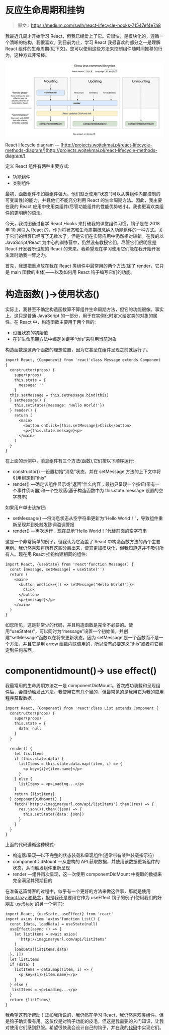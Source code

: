 # 反应生命周期和挂钩

> 原文：<https://medium.com/swlh/react-lifecycle-hooks-71547ef4e7a8>

我最近几周才开始学习 React，但我已经爱上了它。它很快，是模块化的，遵循一个清晰的结构，我很喜欢。到目前为止，学习 React 我最喜欢的部分之一是理解 React 组件的生命周期(见下文)。您可以使用这些方法来控制组件随时间推移的行为，这种方式非常棒。

![](img/04b5e8d66e8f19d3693135ce1e67938d.png)

React lifecycle diagram — [http://projects.wojtekmaj.pl/react-lifecycle-methods-diagram/](http://projects.wojtekmaj.pl/react-lifecycle-methods-diagram/)

定义 React 组件有两种主要方式:

*   功能组件
*   类别组件

最初，函数组件不如类组件强大。他们缺乏使用“状态”(可以从类组件内部控制的可变属性)的能力，并且他们不能充分利用 React 的生命周期方法。因此，我主要在我的 React 应用中使用类组件(尽管功能组件的性能优势较小)。我也更喜欢类组件的更明确的语法。

今天，我试图通过自学 React Hooks 来打破我的课堂组件习惯。钩子是在 2018 年 10 月引入 React 的，作为将状态和生命周期概念纳入功能组件的一种方式。关于它们的博客已经写了无数次了，但是它们在实际应用中仍然相对较新。在我的以 JavaScript/React 为中心的训练营中，仍然没有教授它们，尽管它们很明显是 React 开发者所设想的 React 的未来。我希望现在学习使用它们能在我开始开发生涯时助我一臂之力。

首先，我想把重点放在我在 React 类组件中最常用的两个方法(除了 render，它只是 main 函数的主体)——以及如何用 React 钩子编写它们的功能。

# 构造函数( )->使用状态()

实际上，我甚至不确定构造函数算不算组件生命周期方法，但它的功能很像。事实上，这只是普通 JavaScript 的一部分，用于在实例化时定义给定类的对象的属性。在 React 中，构造函数主要用于两个目的:

*   设置状态的初始值
*   在非生命周期方法中绑定关键字“this”来引用当前对象

构造函数是这两个函数的理想位置，因为它甚至在组件呈现之前就运行了。

```
import React, {Component} from 'react'class Message extends Component {
  constructor(props) {
    super(props)
    this.state = {
      message: ''
    }
  this.setMessage = this.setMessage.bind(this)
  } setMessage() {
    this.setState({message: 'Hello World!'})
  } render() {
    return (
      <main>
        <button onClick={this.setMessage}>Click</button>
        <p>{this.state.message}<p>
      </main>
    )
  }
}
```

在上面的示例中，消息组件有三个方法(函数),它们按以下顺序运行:

*   constructor() —设置初始“消息”状态，并在 setMessage 方法的上下文中将引用绑定到“this”
*   render() —确定该组件显示或“返回”什么内容；最初只呈现一个按钮(带有一个事件侦听器)和一个空段落(基于构造函数中为 this.state.message 设置的空字符串)

如果用户单击该按钮:

*   setMessage() —将消息状态从空字符串更新为“Hello World！”，导致组件重新呈现并到处触发陈词滥调警报
*   render() —再次运行，现在显示“Hello World！”代替前面的空字符串

这是一个非常简单的例子，但我认为它涵盖了 React 中构造函数方法的两个主要用例。我仍然喜欢将所有这些分离出来，使其更加模块化，但我知道这并不吸引所有人。现在用 React 挂钩构建相同的组件:

```
import React, {useState} from 'react'function Message() {
  const [message, setMessage] = useState('')
  return (
    <main>
      <button onClick={() => setMessage('Hello World!')}>
        Click
      </button>
      <p>{message}</p>
    </main>
  )
}
```

如您所见，这是非常少的代码，并且构造函数是完全不必要的。使用“useState()”，可以同时为“message”设置一个初始值，并创建“setMessage”函数以在将来更新状态。因为 setMessage 是一个函数而不是一个方法，并且它是用 arrow 函数内联调用的，所以没有必要定义“this”或者将它绑定到任何东西。

# componentidmount()-> use effect()

我最常用的生命周期方法之一是 componentDidMount。首次成功装载和呈现组件后，会自动触发此方法。我使用它有几个目的，但最常见的是我用它为我的应用程序获取数据。

```
import React, {Component} from 'react'class List extends Component {
  constructor(props) {
    super(props)
    this.state = {
      data: null
    }
  }

  render() {
    let listItems   
    if (this.state.data) {
      listItems = this.state.data.map((item, i) => {
        <p key={i}>{item.name}</p>
      }
    } else {
      listItems = <p>Loading...</p>
    }
    return {listItems}
  } componentDidMount() {
    fetch('http://imaginaryurl.com/api/listItems').then((res) => {
      res.json()).then((json) => {
        this.setState({data: json})
      }
    }
  }
}
```

上面的代码遵循这种模式:

*   构造器/呈现—以不完整的状态装载和呈现组件(通常带有某种装载指示符)
*   componentDidMount —从虚构的 API 获取数据，并使用该数据更新组件的状态，从而触发组件重新呈现
*   render —组件再次呈现，这一次使用 componentDidMount 中提取的数据来完全满足其预期目的

在准备这篇博客的过程中，似乎有一个更好的方法来做这件事，那就是使用 [React.lazy 和悬念](https://reactjs.org/docs/code-splitting.html)，但是我还是要用它作为 useEffect 钩子的例子(使用我们的好朋友 useState 的另一个例子):

```
import React, {useState, useEffect} from 'react'
import axios from 'axios'function List() {
  const [data, loadData] = useState(null)
  useEffect(async () => {
    let listItems = await axios(
      'http://imaginaryurl.com/api/listItems'
    )
    loadData(listItems.data)
  }, [])
  let listItems   
  if (data) {
    listItems = data.map((item, i) => {
      <p key={i}>{item.name}</p>
    }
  } else {
   listItems = <p>Loading...</p>
  }
  return {listItems}
}
```

我希望这有所帮助！正如我所说的，我仍然在学习 React，我仍然喜欢类组件，但是钩子确实很有用。这仅仅是对钩子功能的皮毛，但这是我需要的入门知识，让我对使用它们感到舒服。希望很快我会设计自己的钩子，并在我的[代码](https://www.adamgrider.dev)中实现它们。